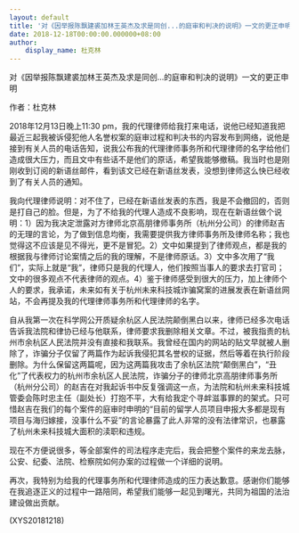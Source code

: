 ```yaml
---
layout: default
title: '对《因举报陈飘建裘加林王英杰及求是同创...的庭审和判决的说明》一文的更正申明'
date: 2018-12-18T00:00:00.000000+08:00
author:
    display_name: 杜克林
---
```


对《因举报陈飘建裘加林王英杰及求是同创...的庭审和判决的说明》一文的更正申明

作者：杜克林

2018年12月13日晚上11:30 pm，我的代理律师给我打来电话，说他已经知道我把最近三起我被诉侵犯他人名誉权案的庭审过程和判决书的内容发布到网络，说他是接到有关人员的电话告知，说我公布我的代理律师事务所和代理律师的名字给他们造成很大压力，而且文中有些话不是他们的原话，希望我能够撤稿。我当时也是刚刚收到订阅的新语丝邮件，看到该文已经在新语丝发表，没想到律师这么快已经收到了有关人员的通知。

我向代理律师说明：对不住了，已经在新语丝发表的东西，我是不会撤回的，否则是打自己的脸。但是，为了不给我的代理人造成不良影响，现在在新语丝做个说明：1）因为我决定泄露对方律师北京高朋律师事务所（杭州分公司）的律师赵吉的无理的言论，为了做到信息均衡，我需要提供我方律师事务所及律师名称；我也觉得这不应该是见不得光，更不是冒犯。2）文中如果提到了律师观点，都是我的根据我与律师讨论案情之后的我的理解，不是律师原话。3）文中多次用了“我们”，实际上就是“我”，律师只是我的代理人，他们按照当事人的要求去打官司；文中的很多观点不代表律师的观点。4）鉴于律师感受到很大的压力，加上律师个人的要求，我承诺，未来如有关于杭州未来科技城诈骗窝案的进展发表在新语丝网站，不会再提及我的代理律师事务所和代理律师的名字。

自从我第一次在科学网公开质疑余杭区人民法院颠倒黑白以来，律师已经多次电话告诉我法院和律协已经与他联系，律师要求我删除相关文章。不过，被我指责的杭州市余杭区人民法院并没有直接和我联系。我曾经在国内的网站的贴文早就被人删除了，诈骗分子仅留了两篇作为起诉我侵犯其名誉权的证据，然后等着在执行阶段删除。为什么保留这两篇呢，因为这两篇我攻击了余杭区法院“颠倒黑白”，“丑化”了代表权力的杭州市余杭区人民法院，诈骗分子的律师北京高朋律师事务所（杭州分公司）的赵吉在对我起诉书中反复强调这一点，为法院和杭州未来科技城管委会陈时忠主任（副处长）打抱不平，大有给我定个寻衅滋事罪的的架式。只可惜赵吉在我们的每个案件的庭审时申明的“目前的留学人员项目申报大多都是现有项目与海归嫁接，没事什么不妥”的言论暴露了此人非常的没有法律常识，也暴露了杭州未来科技城大面积的渎职和违规。

现在不方便说很多，等全部案件的司法程序走完后，我会把整个案件的来龙去脉，公安、纪委、法院、检察院如何办案的过程做一个详细的说明。

再次，我特别为给我的代理事务所和代理律师造成的压力表达歉意。感谢你们能够在我追逐正义的过程中一路陪同，希望我们能够一起见到曙光，共同为祖国的法治建设做出贡献。

(XYS20181218)

